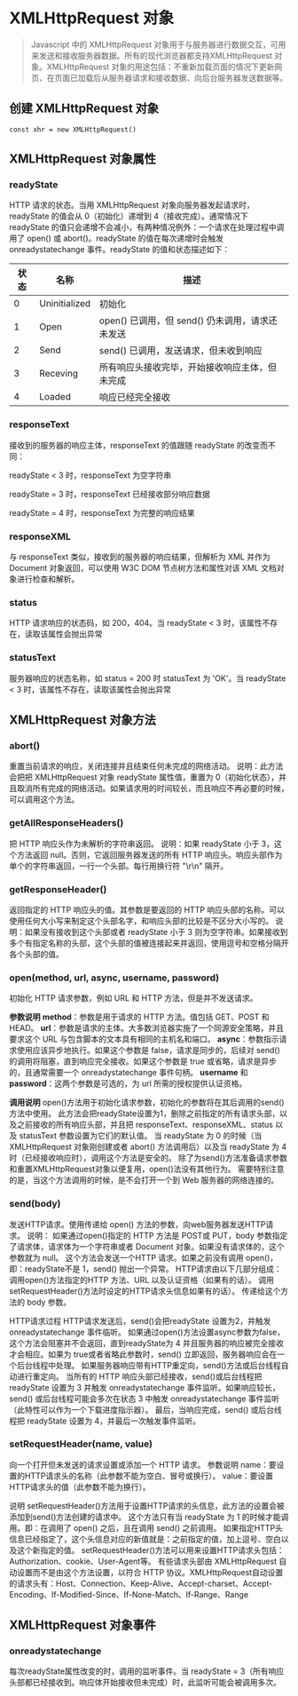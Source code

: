 # XMLHttpRequest 对象

> Javascript 中的 XMLHttpRequest 对象用于与服务器进行数据交互，可用来发送和接收服务器数据。所有的现代浏览器都支持XMLHttpRequest 对象。XMLHttpRequest 对象的用途包括：不重新加载页面的情况下更新网页、在页面已加载后从服务器请求和接收数据、向后台服务器发送数据等。



## 创建 XMLHttpRequest 对象

`const xhr = new XMLHttpRequest()`

## XMLHttpRequest 对象属性

### readyState

HTTP 请求的状态。当用 XMLHttpRequest 对象向服务器发起请求时，readyState 的值会从 0（初始化）递增到 4（接收完成）。通常情况下 readyState 的值只会递增不会减小，有两种情况例外：一个请求在处理过程中调用了 open() 或 abort()。readyState 的值在每次递增时会触发 onreadystatechange 事件。readyState 的值和状态描述如下：

| 状态 | 名称          | 描述                                            |
| ---- | ------------- | ----------------------------------------------- |
| 0    | Uninitialized | 初始化                                          |
| 1    | Open          | open() 已调用，但 send() 仍未调用，请求还未发送 |
| 2    | Send          | send() 已调用，发送请求，但未收到响应           |
| 3    | Receving      | 所有响应头接收完毕，开始接收响应主体，但未完成  |
| 4    | Loaded        | 响应已经完全接收                                |



### responseText

接收到的服务器的响应主体，responseText 的值跟随 readyState 的改变而不同：

readyState < 3 时，responseText 为空字符串

readyState = 3 时，responseText 已经接收部分响应数据

readyState = 4 时，responseText 为完整的响应结果



### responseXML

与 responseText 类似，接收到的服务器的响应结果，但解析为 XML 并作为 Document 对象返回，可以使用 W3C DOM 节点树方法和属性对该 XML 文档对象进行检查和解析。



### status

HTTP 请求响应的状态码，如 200，404。当 readyState < 3 时，该属性不存在，读取该属性会抛出异常



### statusText

服务器响应的状态名称，如 status = 200 时 statusText 为 'OK'。当 readyState < 3 时，该属性不存在，读取该属性会抛出异常



## XMLHttpRequest 对象方法

### abort()

重置当前请求的响应，关闭连接并且结束任何未完成的网络活动。
说明：此方法会把把 XMLHttpRequest 对象 readyState 属性值，重置为 0（初始化状态），并且取消所有完成的网络活动。如果请求用的时间较长，而且响应不再必要的时候，可以调用这个方法。



### getAllResponseHeaders()

把 HTTP 响应头作为未解析的字符串返回。
说明：如果 readyState 小于 3，这个方法返回 null。否则，它返回服务器发送的所有 HTTP 响应头。响应头部作为单个的字符串返回，一行一个头部。每行用换行符 "\r\n" 隔开。



### getResponseHeader()

返回指定的 HTTP 响应头的值。其参数是要返回的 HTTP 响应头部的名称。可以使用任何大小写来制定这个头部名字，和响应头部的比较是不区分大小写的。
说明：如果没有接收到这个头部或者 readyState 小于 3 则为空字符串。如果接收到多个有指定名称的头部，这个头部的值被连接起来并返回，使用逗号和空格分隔开各个头部的值。



### open(method, url, async, username, password)

初始化 HTTP 请求参数，例如 URL 和 HTTP 方法，但是并不发送请求。

**参数说明**
**method**：参数是用于请求的 HTTP 方法。值包括 GET、POST 和 HEAD。
**url**：参数是请求的主体。大多数浏览器实施了一个同源安全策略，并且要求这个 URL 与包含脚本的文本具有相同的主机名和端口。
**async**：参数指示请求使用应该异步地执行。如果这个参数是 false，请求是同步的，后续对 send() 的调用将阻塞，直到响应完全接收。如果这个参数是 true 或省略，请求是异步的，且通常需要一个 onreadystatechange 事件句柄。
**username** 和 **password**：这两个参数是可选的，为 url 所需的授权提供认证资格。

**调用说明**
open()方法用于初始化请求参数，初始化的参数将在其后调用的send()方法中使用。
此方法会把readyState设置为1，删除之前指定的所有请求头部，以及之前接收的所有响应头部，并且把 responseText、responseXML、status 以及 statusText 参数设置为它们的默认值。
当 readyState 为 0 的时候（当 XMLHttpRequest 对象刚创建或者 abort() 方法调用后）以及当 readyState 为 4 时（已经接收响应时），调用这个方法是安全的。
除了为send()方法准备请求参数和重置XMLHttpRequest对象以便复用，open()法没有其他行为。
需要特别注意的是，当这个方法调用的时候，是不会打开一个到 Web 服务器的网络连接的。



### send(body)

发送HTTP请求。使用传递给 open() 方法的参数，向web服务器发送HTTP请求。
说明：
如果通过open()指定的 HTTP 方法是 POST或 PUT，body 参数指定了请求体，请求体为一个字符串或者 Document 对象。如果没有请求体的，这个参数就为 null。
这个方法会发送一个HTTP 请求。如果之前没有调用 open()，即：readyState不是 1，send() 抛出一个异常。
HTTP请求由以下几部分组成：
调用open()方法指定的HTTP 方法、URL 以及认证资格（如果有的话）。
调用setRequestHeader()方法时设定的HTTP请求头信息如果有的话）。
传递给这个方法的 body 参数。

HTTP请求过程
HTTP请求发送后，send()会把readyState 设置为2，并触发 onreadystatechange 事件临听。
如果通过open()方法设置async参数为false，这个方法会阻塞并不会返回，直到readyState为 4 并且服务器的响应被完全接收才会相应。如果为 true或者省略此参数时，send() 立即返回，服务器响应会在一个后台线程中处理。
如果服务器响应带有HTTP重定向，send()方法或后台线程自动进行重定向。
当所有的 HTTP 响应头部已经接收，send()或后台线程把 readyState 设置为 3 并触发 onreadystatechange 事件监听。如果响应较长，send() 或后台线程可能会多次在状态 3 中触发 onreadystatechange 事件监听（此特性可以作为一个下载进度指示器）。
最后，当响应完成，send() 或后台线程把 readyState 设置为 4，并最后一次触发事件监听。



### setRequestHeader(name, value)

向一个打开但未发送的请求设置或添加一个 HTTP 请求。
参数说明
name：要设置的HTTP请求头的名称（此参数不能为空白、冒号或换行）。
value：要设置HTTP请求头的值（此参数不能为换行）。

说明
setRequestHeader()方法用于设置HTTP请求的头信息，此方法的设置会被添加到send()方法创建的请求中。
这个方法只有当 readyState 为 1 的时候才能调用。即：在调用了 open() 之后，且在调用 send() 之前调用。
如果指定HTTP头信息已经指定了，这个头信息对应的新值就是：之前指定的值，加上逗号、空白以及这个新指定的值。
setRequestHeader()方法可以用来设置HTTP请求头包括：Authorization、cookie、User-Agent等。
有些请求头部由 XMLHttpRequest 自动设置而不是由这个方法设置，以符合 HTTP 协议。XMLHttpRequest自动设置的请求头有：Host、Connection、Keep-Alive、Accept-charset、Accept-Encoding、If-Modified-Since、If-None-Match、If-Range、Range

## XMLHttpRequest 对象事件

### onreadystatechange

每次readyState属性改变的时，调用的监听事件。当 readyState = 3（所有响应头部都已经接收到。响应体开始接收但未完成）时，此监听可能会被调用多次。